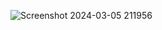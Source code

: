 ![Screenshot 2024-03-05 211956](https://github.com/Ponraj2345/HandCricket-Game/assets/161063758/999e5d0d-4978-4bc8-affb-414ceb1f3f17)
